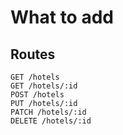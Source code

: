# What to add

## Routes
    GET /hotels
    GET /hotels/:id
    POST /hotels
    PUT /hotels/:id
    PATCH /hotels/:id
    DELETE /hotels/:id